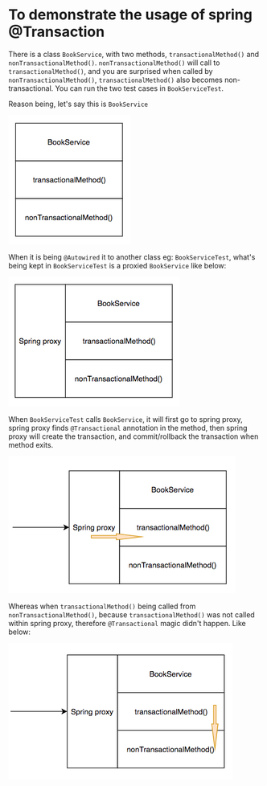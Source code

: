 # To demonstrate the usage of spring @Transaction
There is a class `BookService`, with two methods, `transactionalMethod()` and `nonTransactionalMethod()`. `nonTransactionalMethod()` will call to `transactionalMethod()`, and you are surprised when called by `nonTransactionalMethod()`, `transactionalMethod()` also becomes non-transactional. You can run the two test cases in `BookServiceTest`.

Reason being, let's say this is `BookService`

![BookService](class.jpg)

When it is being `@Autowired` it to another class eg: `BookServiceTest`, what's being kept in `BookServiceTest` is a proxied `BookService` like below:

![Proxied BookService](spring-proxy.jpg)

When `BookServiceTest` calls `BookService`, it will first go to spring proxy, spring proxy finds `@Transactional` annotation in the method, then spring proxy will create the transaction, and commit/rollback the transaction when method exits.

![Transactional](annotation-method.jpg)

Whereas when `transactionalMethod()` being called from `nonTransactionalMethod()`, because `transactionalMethod()` was not called within spring proxy, therefore `@Transactional` magic didn't happen. Like below:

![Internal method](without-annotation-method.jpg)
